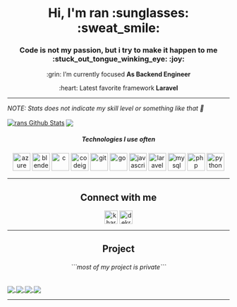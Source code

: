 <h1 align="center">Hi, I'm ran  :sunglasses: :sweat_smile:</h1>
<h3 align="center">Code is not my passion, but i try to make it happen to me :stuck_out_tongue_winking_eye: :joy:</h3>

<p align="center">:grin: I’m currently focused <b>As Backend Engineer</b></p>
<p align="center">:heart: Latest favorite framework <b>Laravel</b></p>

---

_NOTE: Stats does not indicate my skill level or something like that :grimacing:_

<a href="https://github.com/rans0">
<img align="center" alt="rans Github Stats" src="https://github-readme-stats.codestackr.vercel.app/api?username=rans0&show_icons=true&hide_border=true&count_private=true&include_all_commits=true&theme=radical" /></a>
<a href="https://github.com/rans0">
  <img align="center" src="https://github-readme-stats.anuraghazra1.vercel.app/api/top-langs/?username=rans0&layout=compact&theme=radical" />
</a>

<h5 align="center"><i><strong>Technologies I use often</strong></i></h5>
<p align="center"><img src="https://www.vectorlogo.zone/logos/microsoft_azure/microsoft_azure-icon.svg" alt="azure" width="40" height="40"/> <img src="https://download.blender.org/branding/community/blender_community_badge_white.svg" alt="blender" width="40" height="40"/> <img src="https://devicons.github.io/devicon/devicon.git/icons/c/c-original.svg" alt="c" width="40" height="40"/> <img src="https://cdn.worldvectorlogo.com/logos/codeigniter.svg" alt="codeigniter" width="40" height="40"/> <img src="https://www.vectorlogo.zone/logos/git-scm/git-scm-icon.svg" alt="git" width="40" height="40"/> <img src="https://devicons.github.io/devicon/devicon.git/icons/go/go-original.svg" alt="go" width="40" height="40"/> <img src="https://devicons.github.io/devicon/devicon.git/icons/javascript/javascript-original.svg" alt="javascript" width="40" height="40"/> <img src="https://devicons.github.io/devicon/devicon.git/icons/laravel/laravel-plain-wordmark.svg" alt="laravel" width="40" height="40"/> <img src="https://devicons.github.io/devicon/devicon.git/icons/mysql/mysql-original-wordmark.svg" alt="mysql" width="40" height="40"/> <img src="https://devicons.github.io/devicon/devicon.git/icons/php/php-original.svg" alt="php" width="40" height="40"/> <img src="https://devicons.github.io/devicon/devicon.git/icons/python/python-original.svg" alt="python" width="40" height="40"/></p>

---

<h2 align="center"><strong>Connect with me</strong></h2>
<p align="center">
<a href="https://linkedin.com/in/kharansyahts" target="blank"><img align="center" src="https://cdn.jsdelivr.net/npm/simple-icons@3.0.1/icons/linkedin.svg" alt="kharansyahts" height="30" width="30" /></a>
<a href="https://instagram.com/dekrannn" target="blank"><img align="center" src="https://cdn.jsdelivr.net/npm/simple-icons@3.0.1/icons/instagram.svg" alt="dekrannn" height="30" width="30" /></a>
</p>

---

<h2 align="center"><b>Project</b></h2>
<h6 align="center"><i>```most of my project is private```</i></h6>

<a href="https://github.com/rans0/sebaran-covid19-indonesia">
  <img align="center" src="https://github-readme-stats.vercel.app/api/pin/?username=rans0&repo=sebaran-covid19-indonesia" />
</a>
<a href="https://github.com/rans0/El-Casa-Host">
  <img align="center" src="https://github-readme-stats.vercel.app/api/pin/username=rans0&repo=El-Casa-Host" />
</a>
<a href="https://github.com/rans0/main-dengan-go">
  <img align="center" src="https://github-readme-stats.vercel.app/api/pin/?username=rans0&repo=main-dengan-go" />
</a>
<a href="https://github.com/rans0/simple-crud-livewire">
  <img align="center" src="https://github-readme-stats.vercel.app/api/pin/?username=rans0&repo=simple-crud-livewire" />
</a>

---
